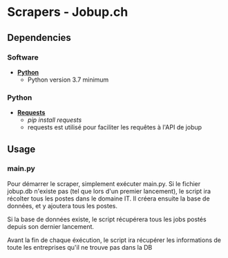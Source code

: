 # Scrapers - Jobup.ch
## Dependencies
### Software
- **[Python](https://www.python.org/downloads/)**
  - Python version 3.7 minimum
### Python
- **[Requests](https://pypi.org/project/requests/)**
  - *pip install requests*
  - requests est utilisé pour faciliter les requêtes à l'API de jobup
## Usage
### main.py
Pour démarrer le scraper, simplement exécuter main.py.
Si le fichier jobup.db n'existe pas (tel que lors d'un premier lancement), le script ira récolter tous les postes dans le domaine IT. Il créera ensuite la base de données, et y ajoutera tous les postes.

Si la base de données existe, le script récupérera tous les jobs postés depuis son dernier lancement.

Avant la fin de chaque éxécution, le script ira récupérer les informations de toute les entreprises qu'il ne trouve pas dans la DB

